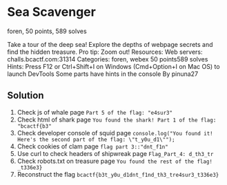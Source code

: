 # Sea Scavenger

foren, 50 points, 589 solves

Take a tour of the deep sea! Explore the depths of webpage secrets and find the hidden treasure. Pro tip: Zoom out!
Resources:
Web servers:
challs.bcactf.com:31314
Categories:
foren, webex
50 points589 solves
Hints:
Press F12 or Ctrl+Shift+I on Windows (Cmd+Option+I on Mac OS) to launch DevTools
Some parts have hints in the console
By pinuna27

## Solution

1. Check js of whale page `Part 5 of the flag: "e4sur3"`
2. Check html of shark page `You found the shark! Part 1 of the flag: "bcactf{b3"`
3. Check developer console of squid page `console.log("You found it! Here's the second part of the flag: \"t_y0u_d1\"");`
4. Check cookies of clam page `flag part 3::"dnt_f1n"`
5. Use curl to check headers of shipwreak page `Flag_Part_4: d_th3_tr`
6. Check robots.txt on treasure page `You found the rest of the flag! _t336e3}`
7. Reconstruct the flag `bcactf{b3t_y0u_d1dnt_f1nd_th3_tre4sur3_t336e3}`

